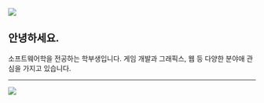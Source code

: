 <img src="https://capsule-render.vercel.app/api?type=wave&color=timeAuto&height=80&section=header&text=&fontSize=0" />

## 안녕하세요.
소프트웨어학을 전공하는 학부생입니다.
게임 개발과 그래픽스, 웹 등 다양한 분야애 관심을 가지고 있습니다.

---


<img src="https://capsule-render.vercel.app/api?type=wave&color=timeAuto&height=80&section=footer&text=capsule%20render&fontSize=0" />
